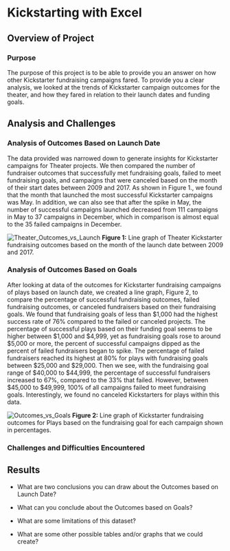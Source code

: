 # Kickstarting with Excel

## Overview of Project

### Purpose
The purpose of this project is to be able to provide you an answer on how other Kickstarter fundraising campaigns fared. To provide you a clear analysis, we looked at the trends of Kickstarter campaign outcomes for the theater, and how they fared in relation to their launch dates and funding goals.
## Analysis and Challenges

### Analysis of Outcomes Based on Launch Date
The data provided was narrowed down to generate insights for Kickstarter campaigns for Theater projects. We then compared the number of fundraiser outcomes that successfully met fundraising goals, failed to meet fundraising goals, and campaigns that were canceled based on the month of their start dates between 2009 and 2017. As shown in Figure 1., we found that the month that launched the most successful Kickstarter campaigns was May. In addition, we can also see that after the spike in May, the number of successful campaigns launched decreased from 111 campaigns in May to 37 campaigns in December, which in comparison is almost equal to the 35 failed campaigns in December. 

![Theater_Outcomes_vs_Launch](https://user-images.githubusercontent.com/102122063/161401667-f2a5c874-7fcb-4dbe-8e67-14fc8fdc624b.png)
**Figure 1:** Line graph of Theater Kickstarter fundraising outcomes based on the month of the launch date between 2009 and 2017.  
### Analysis of Outcomes Based on Goals
After looking at data of the outcomes for Kickstarter fundraising campaigns of plays based on launch date, we created a line graph, Figure 2, to compare the percentage of successful fundraising outcomes, failed fundraising outcomes, or canceled fundraisers based on their fundraising goals. We found that fundraising goals of less than $1,000 had the highest success rate of 76% compared to the failed or canceled projects. The percentage of successful plays based on their funding goal seems to be higher between $1,000 and $4,999, yet as fundraising goals rose to around $5,000 or more, the percent of successful campaigns dipped as the percent of failed fundraisers began to spike. The percentage of failed fundraisers reached its highest at 80% for plays with fundraising goals between $25,000 and $29,000. Then we see, with the fundraising goal range of $40,000 to $44,999, the percentage of successful fundraisers increased to 67%, compared to the 33% that failed. However, between $45,000 to $49,999, 100% of all campaigns failed to meet fundraising goals. Interestingly, we found no canceled Kickstarters for plays within this data.

![Outcomes_vs_Goals](https://user-images.githubusercontent.com/102122063/161401589-fd93e00b-e58f-48ed-9e9f-34f4593462f8.png)
**Figure 2:** Line graph of Kickstarter fundraising outcomes for Plays based on the fundraising goal for each campaign shown in percentages. 
### Challenges and Difficulties Encountered

## Results

- What are two conclusions you can draw about the Outcomes based on Launch Date?

- What can you conclude about the Outcomes based on Goals?

- What are some limitations of this dataset?

- What are some other possible tables and/or graphs that we could create?
